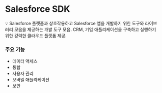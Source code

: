 # Salesforce SDK

<aside>
💡 Salesforce 플랫폼과 상호작용하고 Salesforce 앱을 개발하기 위한 도구와 라이브러리 모음을 제공하는 개발 도구 모음.
CRM, 기업 애플리케이션을 구축하고 실행하기 위한 강력한 클라우드 플랫폼 제공.

</aside>

### **주요 기능**

- 데이터 액세스
- 통합
- 사용자 관리
- 모바일 애플리케이션
- 보안